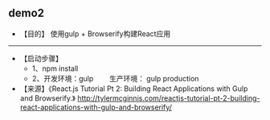 ## demo2

* 【目的】 使用gulp + Browserify构建React应用
* **
* 【启动步骤】
	*  1、npm install
	* 2、开发环境：gulp
			&emsp;&emsp;生产环境： gulp production
* 【来源】《React.js Tutorial Pt 2: Building React Applications with Gulp and Browserify.》
    http://tylermcginnis.com/reactjs-tutorial-pt-2-building-react-applications-with-gulp-and-browserify/
